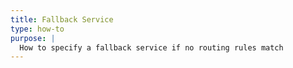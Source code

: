 ```yaml
---
title: Fallback Service
type: how-to
purpose: |
  How to specify a fallback service if no routing rules match
---
```

